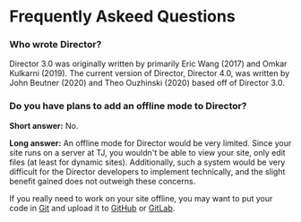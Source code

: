 # Frequently Askeed Questions

### Who wrote Director?

Director 3.0 was originally written by primarily Eric Wang (2017) and Omkar Kulkarni (2019). The current version of Director, Director 4.0, was written by John Beutner (2020) and Theo Ouzhinski (2020) based off of Director 3.0.

### Do you have plans to add an offline mode to Director?

**Short answer:** No.

**Long answer:** An offline mode for Director would be very limited. Since your site runs on a server at TJ, you wouldn't be able to view your site, only edit files (at least for dynamic sites). Additionally, such a system would be very difficult for the Director developers to implement technically, and the slight benefit gained does not outweigh these concerns.

If you really need to work on your site offline, you may want to put your code in [Git](https://git-scm.com) and upload it to [GitHub](https://github.com) or [GitLab](https://gitlab.com).
